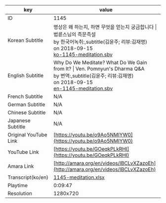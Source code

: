 |  key  |  value  |
|-------|---------|
| ID            | 1145 |
| Korean Subtitle | 명상은 왜 하는지, 하면 무엇을 얻는지 궁금합니다 \| 법륜스님의 즉문즉설<br>by 한국어녹취:,subtitle(김윤주; 리뷰:김재명)<br>on 2018-09-15<br>[ko-1145-meditation.sbv](https://github.com/jungtosociety/dharma-qna/raw/master/sub/1145/ko-1145-meditation.sbv)<br>|
| English Subtitle | Why Do We Meditate? What Do We Gain from It? \| Ven. Pomnyun's Dharma Q&A<br>by 번역:,subtitle(김윤주; 리뷰:김재명)<br>on 2018-09-15<br>[en-1145-meditation.sbv](https://github.com/jungtosociety/dharma-qna/raw/master/sub/1145/en-1145-meditation.sbv)<br>|
| French Subtitle | N/A |
| German Subtitle | N/A |
| Chinese Subtitle | N/A |
| Japanese Subtitle | N/A |
| Original YouTube Link  | [https://youtu.be/o9Ao5NMIYW0](https://youtu.be/o9Ao5NMIYW0) |
| YouTube Link  | [https://youtu.be/GOeqkPLkRHI](https://youtu.be/GOeqkPLkRHI) |
| Amara Link    | [http://amara.org/en/videos/IBCLvXZazoEh](http://amara.org/en/videos/IBCLvXZazoEh) |
| Transcript(ko/en) | [1145-meditation.xlsx](https://github.com/jungtosociety/dharma-qna/raw/master/sub/1145/1145-meditation.xlsx) |
| Playtime | 0:09:47 |
| Resolution | 1280x720|
